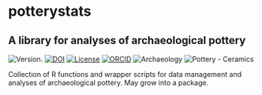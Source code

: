 # potterystats
## A library for analyses of archaeological pottery

<!-- badges: start -->

![Version.](https://img.shields.io/badge/v0.0.1-red?style=flat&logo=github)
[![DOI](https://zenodo.org/badge/423396921.svg)](https://zenodo.org/badge/latestdoi/423396921)
[![License](https://img.shields.io/badge/License-CC%20BY%204.0-lightgrey?labelColor=grey&style=flat&logo=CC&link=https://creativecommons.org/licenses/by/4.0/)](https://creativecommons.org/licenses/by/4.0/)
[![ORCID](https://img.shields.io/badge/ORCID-white?style=flat&logo=ORCID&link=https://orcid.org/0000-0001-6089-4526)](https://orcid.org/0000-0001-6089-4526)
![Archaeology](https://img.shields.io/badge/Archaeology-teal?style=flat)
![Pottery -
Ceramics](https://img.shields.io/badge/Pottery%20--%20Ceramics-maroon?style=flat)
<!-- badges: end -->


Collection of R functions and wrapper scripts for data management and analyses of archaeological pottery. May grow into a package.
